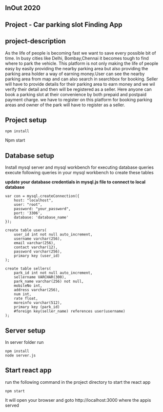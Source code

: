 
## InOut 2020

## Project - Car parking slot Finding App

## project-description
As the life of people is becoming fast we want to save every possible bit of time. In busy cities like Delhi, Bombay,Chennai it becomes  tough to find where to park the vehicle. This platform is not only making the life of people easy by easily providing the nearby parking area but also providing the parking area holder a way of earning money.User can see the nearby parking area from map and can also search in searchbox for booking. Seller will have to provide details for their parking area to earn money and we wil  verify their detail and then will be registered as a seller. Here anyone can book a parking slot at their convenience by both prepaid and postpaid payment charge. we have to register on this platform for booking parking areas and owner of the park  will have to register as a seller.

## Project setup
```
npm install
```
Npm start

## Database setup

Install mysql server and mysql workbench for executing database queries
execute following queries in your mysql workbench to create these tables 

**update your database credentials in mysql.js file to connect to local database**

```
var con = mysql.createConnection({
    host: "localhost",
    user: "root",
    password: "your_password",   
    port: '3306',
    database: 'database_name'
});
```
```
create table users(
	user_id int not null auto_increment,
    username varchar(256),
    email varchar(256),
    contact varchar(12),
    password varchar(256),
    primary key	(user_id)
);

create table sellers(
	park_id int not null auto_increment,
    sellername VARCHAR(300),
    park_name varchar(256) not null,
    mobileNo int,
    address varchar(256),
    num int,
    rate float,
    moreinfo varchar(512),
    primary key (park_id)
    #foreign key(seller_name) references user(username)
);
```
## Server setup

In server folder run

```
npm install
node server.js
```
## Start react app
run the following command in the project directory to start the react app
```
npm start
```

It will open your browser and goto http://localhost:3000 where the appis served 
